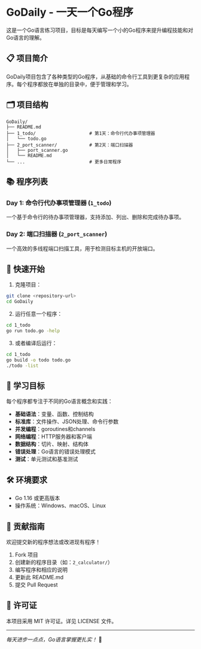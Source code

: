 # GoDaily - 一天一个Go程序

这是一个Go语言练习项目，目标是每天编写一个小的Go程序来提升编程技能和对Go语言的理解。

## 📋 项目简介

GoDaily项目包含了各种类型的Go程序，从基础的命令行工具到更复杂的应用程序。每个程序都放在单独的目录中，便于管理和学习。

## 🗂️ 项目结构

```
GoDaily/
├── README.md
├── 1_todo/                    # 第1天：命令行代办事项管理器
│   └── todo.go
├── 2_port_scanner/            # 第2天：端口扫描器
│   ├── port_scanner.go
│   └── README.md
└── ...                        # 更多日常程序
```

## 📚 程序列表

### Day 1: 命令行代办事项管理器 (`1_todo`)

一个基于命令行的待办事项管理器，支持添加、列出、删除和完成待办事项。

### Day 2: 端口扫描器 (`2_port_scanner`)

一个高效的多线程端口扫描工具，用于检测目标主机的开放端口。

## 🚀 快速开始

1. 克隆项目：
```bash
git clone <repository-url>
cd GoDaily
```

2. 运行任意一个程序：
```bash
cd 1_todo
go run todo.go -help
```

3. 或者编译后运行：
```bash
cd 1_todo
go build -o todo todo.go
./todo -list
```

## 📖 学习目标

每个程序都专注于不同的Go语言概念和实践：

- **基础语法**：变量、函数、控制结构
- **标准库**：文件操作、JSON处理、命令行参数
- **并发编程**：goroutines和channels
- **网络编程**：HTTP服务器和客户端
- **数据结构**：切片、映射、结构体
- **错误处理**：Go语言的错误处理模式
- **测试**：单元测试和基准测试

## 🛠️ 环境要求

- Go 1.16 或更高版本
- 操作系统：Windows、macOS、Linux

## 📝 贡献指南

欢迎提交新的程序想法或改进现有程序！

1. Fork 项目
2. 创建新的程序目录（如：`2_calculator/`）
3. 编写程序和相应的说明
4. 更新此 README.md
5. 提交 Pull Request

## 📄 许可证

本项目采用 MIT 许可证。详见 LICENSE 文件。

---

*每天进步一点点，Go语言掌握更扎实！* 🚀
